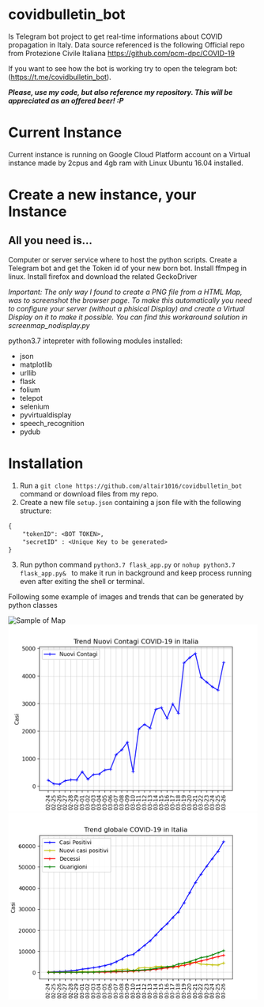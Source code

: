# covidbulletin_bot

Is Telegram bot project to get real-time informations about COVID propagation in Italy. 
Data source referenced is the following Official repo from Protezione Civile Italiana https://github.com/pcm-dpc/COVID-19

If you want to see how the bot is working try to open the telegram bot: (https://t.me/covidbulletin_bot).

***_Please, use my code, but also reference my repository. This will be appreciated as an offered beer! :P_***


# Current Instance
Current instance is running on Google Cloud Platform account on a Virtual instance made by 2cpus and 4gb ram with Linux Ubuntu 16.04 installed. 
# Create a new instance, your Instance
## All you need is...

Computer or server service where to host the python scripts.
Create a Telegram bot and get the Token id of your new born bot.
Install ffmpeg in linux. Install firefox and download the related GeckoDriver

*Important: The only way I found to create a PNG file from a HTML Map, was to screenshot the browser page. To make this automatically you need to configure your server (without a phisical Display) and create a Virtual Display on it to make it possible. You can find this workaround solution in screenmap_nodisplay.py*

python3.7 intepreter with following modules installed: 

- json
- matplotlib
- urllib
- flask
- folium
- telepot
- selenium
- pyvirtualdisplay
- speech_recognition
- pydub


# Installation  

1. Run a `git clone https://github.com/altair1016/covidbulletin_bot` command or download files from my repo.
2. Create a new file `setup.json` containing a json file with the following structure:
```
{
    "tokenID": <BOT TOKEN>,
    "secretID" : <Unique Key to be generated>
}
```
3. Run python command `python3.7 flask_app.py` or `nohup python3.7 flask_app.py& ` to make it run in background and keep process running even after exiting the shell or terminal.

Following some example of images and trends that can be generated by python classes

![Sample of Map](images_template/map.png)
![Sample of trend 2](images_template/trend.png)
![Sample of trend 1](images_template/global.png)
